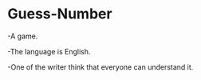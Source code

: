# Guess-Number
-A game.

-The language is English.

-One of the writer think that everyone can understand it.

